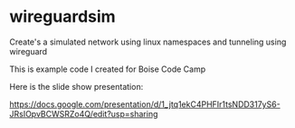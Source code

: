 # wireguardsim
Create's a simulated network using linux namespaces and tunneling using wireguard

This is example code I created for Boise Code Camp

Here is the slide show presentation:

https://docs.google.com/presentation/d/1_jtq1ekC4PHFIr1tsNDD317yS6-JRsIOpvBCWSRZo4Q/edit?usp=sharing
